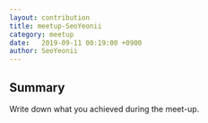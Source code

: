 ```yaml
---
layout: contribution
title: meetup-SeoYeonii
category: meetup
date:   2019-09-11 00:19:00 +0900
author: SeoYeonii
---
```


## Summary
Write down what you achieved during the meet-up.
